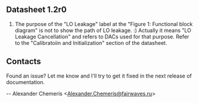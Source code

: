 Datasheet 1.2r0
---------------

 1. The purpose of the "LO Leakage" label at the "Figure 1: Functional block diagram" is not to show the path of LO leakage. :) Actually it means "LO Leakage Cancellation" and refers to DACs used for that purpose. Refer to the "Calibratoiin and Initialization" section of the datasheet.

Contacts
--------

Found an issue? Let me know and I'll try to get it fixed in the next release of documentation.

-- Alexander Chemeris &lt;Alexander.Chemeris@fairwaves.ru&gt;
